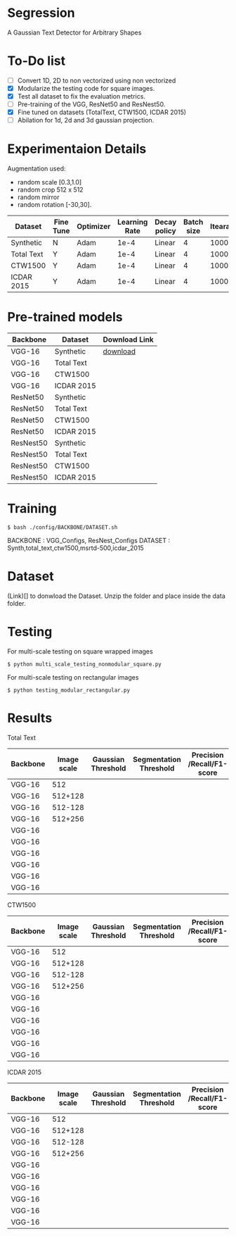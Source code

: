 # Segression
A Gaussian Text Detector for Arbitrary Shapes

# To-Do list
- [ ] Convert 1D, 2D to non vectorized using non vectorized
- [x] Modularize the testing code for square images.
- [x] Test all dataset to fix the evaluation metrics.
- [ ] Pre-training of the VGG, ResNet50 and ResNest50.
- [x] Fine tuned on datasets (TotalText, CTW1500, ICDAR 2015)
- [ ] Abilation for 1d, 2d and 3d gaussian projection.

# Experimentaion Details

Augmentation used:
- random scale [0.3,1.0]
- random crop 512 x 512
- random mirror
- random rotation [-30,30].

| Dataset     |  Fine Tune   |    Optimizer   | Learning Rate  | Decay policy | Batch size  | Itearation |
|-------------|--------------|----------------|----------------|--------------|-------------|------------|
| Synthetic   |    N         |     Adam       |    1e-4        |Linear        |    4        |  1000000   |
| Total Text  |    Y         |     Adam       |    1e-4        |Linear        |    4        |  1000000   |
| CTW1500     |    Y         |     Adam       |    1e-4        |Linear        |    4        |  1000000   |
| ICDAR 2015  |    Y         |     Adam       |    1e-4        |Linear        |    4        |  1000000   |


# Pre-trained models

| Backbone    |  Dataset     |    Download Link                                                                              |
|-------------|--------------|-----------------------------------------------------------------------------------------------|
|VGG-16       | Synthetic    | [download](https://drive.google.com/file/d/1u8lcuyE7poKJfEWnQlm3oQHlYA1lZ-62/view?usp=sharing)|
|VGG-16       | Total Text   |                                                                                               |
|VGG-16       | CTW1500      |                                                                                               |
|VGG-16       | ICDAR 2015   |                                                                                               |
|ResNet50     | Synthetic    |                                                                                               |
|ResNet50     | Total Text   |                                                                                               |
|ResNet50     | CTW1500      |                                                                                               |
|ResNet50     | ICDAR 2015   |                                                                                               |
|ResNest50    | Synthetic    |                                                                                               |
|ResNest50    | Total Text   |                                                                                               |
|ResNest50    | CTW1500      |                                                                                               |
|ResNest50    | ICDAR 2015   |                                                                                               |


# Training
```
$ bash ./config/BACKBONE/DATASET.sh
```
BACKBONE : VGG_Configs, ResNest_Configs
DATASET  : Synth,total_text,ctw1500,msrtd-500,icdar_2015

# Dataset
(Link)[]  to donwload the Dataset. Unzip the folder and place inside the data folder.

# Testing

For multi-scale testing on square wrapped images
```
$ python multi_scale_testing_nonmodular_square.py
```
For multi-scale testing on rectangular images
```
$ python testing_modular_rectangular.py
```

# Results

Total Text

| Backbone    |  Image scale | Gaussian Threshold  | Segmentation Threshold| Precision /Recall/F1-score |
|-------------|--------------|---------------------|-----------------------|----------------------------|
| VGG-16      |  512         |                     |                       |                            |
| VGG-16      |  512+128     |                     |                       |                            |
| VGG-16      |  512-128     |                     |                       |                            |
| VGG-16      |  512+256     |                     |                       |                            |
| VGG-16      |              |                     |                       |                            |
| VGG-16      |              |                     |                       |                            |
| VGG-16      |              |                     |                       |                            |
| VGG-16      |              |                     |                       |                            |
| VGG-16      |              |                     |                       |                            |
| VGG-16      |              |                     |                       |                            |

CTW1500

| Backbone    |  Image scale | Gaussian Threshold  | Segmentation Threshold| Precision /Recall/F1-score |
|-------------|--------------|---------------------|-----------------------|----------------------------|
| VGG-16      |  512         |                     |                       |                            |
| VGG-16      |  512+128     |                     |                       |                            |
| VGG-16      |  512-128     |                     |                       |                            |
| VGG-16      |  512+256     |                     |                       |                            |
| VGG-16      |              |                     |                       |                            |
| VGG-16      |              |                     |                       |                            |
| VGG-16      |              |                     |                       |                            |
| VGG-16      |              |                     |                       |                            |
| VGG-16      |              |                     |                       |                            |
| VGG-16      |              |                     |                       |                            |


ICDAR 2015

| Backbone    |  Image scale | Gaussian Threshold  | Segmentation Threshold| Precision /Recall/F1-score |
|-------------|--------------|---------------------|-----------------------|----------------------------|
| VGG-16      |  512         |                     |                       |                            |
| VGG-16      |  512+128     |                     |                       |                            |
| VGG-16      |  512-128     |                     |                       |                            |
| VGG-16      |  512+256     |                     |                       |                            |
| VGG-16      |              |                     |                       |                            |
| VGG-16      |              |                     |                       |                            |
| VGG-16      |              |                     |                       |                            |
| VGG-16      |              |                     |                       |                            |
| VGG-16      |              |                     |                       |                            |
| VGG-16      |              |                     |                       |                            |

